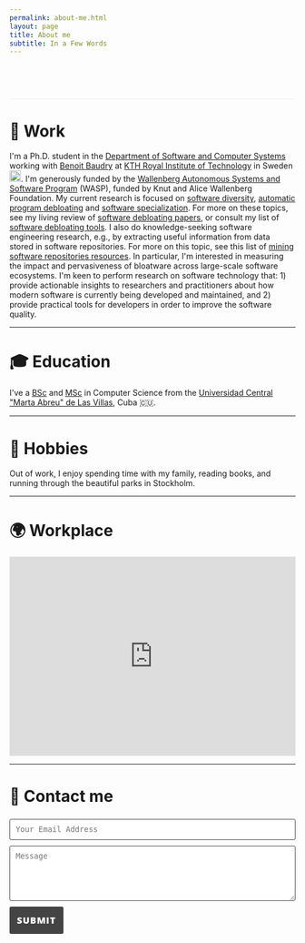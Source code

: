 ```yaml
---
permalink: about-me.html
layout: page
title: About me
subtitle: In a Few Words
---
```

<div style="border-bottom: 1px solid #eee;">
  <h3 style="text-align: center; font-family:courier, courier new, serif; padding-bottom: 35px;"><span class="type"></span></h3>
</div>

<!--
<a href="https://stackoverflow.com/users/10480869/cesarsotovalero"><img src="https://stackoverflow.com/users/flair/10480869.png" width="208" height="58" alt="profile for cesarsotovalero at Stack Overflow, Q&amp;A for professional and enthusiast programmers" title="profile for cesarsotovalero at Stack Overflow, Q&amp;A for professional and enthusiast programmers"></a>
-->

<!-- ![Custom badge](https://img.shields.io/badge/-WORK-blueviolet.svg) -->
# :briefcase: Work
I'm a Ph.D. student  in the <a href="https://www.kth.se/scs/software-engineering">Department of Software and Computer Systems </a> working with <a href="https://www.kth.se/profile/baudry">Benoit Baudry</a> at <a href="https://kth.se">KTH Royal Institute of Technology</a> in Sweden <img class="emoji" title=":sweden:" alt=":sweden:" src="https://github.githubassets.com/images/icons/emoji/unicode/1f1f8-1f1ea.png" height="20" width="20">. I'm generously funded by the [Wallenberg Autonomous Systems and Software Program](https://wasp-sweden.org) (WASP), funded by Knut and Alice Wallenberg Foundation. My current research is focused on [software diversity](https://en.wikipedia.org/wiki/Software_diversity), [automatic program debloating](https://cesarsotovalero.github.io/2018-09-24-program-debloating) and [software specialization](https://en.wikipedia.org/wiki/Run-time_algorithm_specialisation). For more on these topics, see my living review of <a
 href="https://www.cesarsotovalero.net/software-debloating-papers">software
 debloating papers</a>, or consult my list of <a href="https://www.cesarsotovalero.net/software-debloating-tools">software debloating tools</a>. I also do knowledge-seeking software engineering research, e.g., by extracting useful information from data stored in software repositories. For more on this topic, see this list of <a href="https://www.cesarsotovalero.net/mining-software-repositories-resources">mining software repositories resources</a>. In particular, I'm interested in measuring the impact and pervasiveness of bloatware across large-scale software ecosystems. I'm keen to perform research on software technology that: 1) provide actionable insights to researchers and practitioners about how modern software is currently being developed and maintained, and 2) provide practical tools for developers in order to improve the software quality.
 
---

<!-- ![Custom badge](https://img.shields.io/badge/-EDUCATION-orange.svg) -->
# :mortar_board: Education
I've a [BSc](../../files/certificates/BSc_Degree_(certified)_eng.pdf) and [MSc](../../files/certificates/MSc_Degree_(certified)_eng.pdf) in Computer Science from the [Universidad Central "Marta Abreu" de Las Villas](https://www.uclv.edu.cu/), Cuba :cuba:. 

---

<!-- ![Custom badge](https://img.shields.io/badge/-HOBBIES-blue.svg) -->
# :dart: Hobbies
Out of work, I enjoy spending time with my family, reading books, and running through the beautiful parks in Stockholm.

---

# :earth_africa: Workplace

<div class="mapouter"><div class="gmap_canvas"><iframe width="100%" height="350px" id="gmap_canvas" src="https://maps.google.com/maps?q=LINDSTEDTSV%C3%84GEN%203%2C%20BUILDING%20D&t=&z=15&ie=UTF8&iwloc=&output=embed" frameborder="0" scrolling="no" marginheight="0" marginwidth="0"></iframe></div></div>

---

# :email: Contact me

<!-- 
     After implementing this contact form make sure
     1. you have defined "email: youremail@email.com" in _config.yml file.
     2. you verify your form on formspree.io.
-->

<form class="wj-contact" action="https://formspree.io/mrgqpknn" method="POST">
    <input type="text" name="email" placeholder="Your Email Address">
    <textarea type="text" name="content" rows="5" placeholder="Message"></textarea>
    <input type="hidden" name="_next" value="<REDIRECTION LINK> ">
    <input type="hidden" name="_subject" value="New Contact Form Submission">
    <input type="text" name="_gotcha" style="display:none">
    <input type="submit" value="Submit">
</form>

<style>
form.wj-contact input[type="text"], form.wj-contact textarea[type="text"] {
    width: 100%;
    vertical-align: middle;
    margin-top: 0.25em;
    margin-bottom: 0.5em;
    padding: 0.75em;
    font-family: monospace, sans-serif;
    font-weight: lighter;
    border-style: solid;
    border-color: #444;
    outline-color: #444;
    border-width: 1px;
    border-radius: 3px;
    transition: box-shadow .2s ease;
}

form.wj-contact input[type="submit"] {
    outline: none;
    color: white;
    background-color: #444;
    border-radius: 3px;
    padding: 12px;
    margin: 0.25em 0 0 0;
    border: 1px solid transparent;
    height: auto;
    font-family: 'Open Sans', 'Helvetica Neue', Helvetica, Arial, sans-serif;
    text-transform: uppercase;
    font-size: 16px;
    font-weight: 800;
    letter-spacing: 1px;
}
</style>
